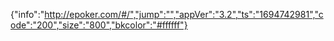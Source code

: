 {"info":"http://epoker.com/#/","jump":"","appVer":"3.2","ts":"1694742981","code":"200","size":"800","bkcolor":"#ffffff"}